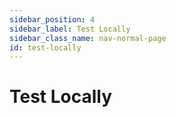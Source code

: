 ```yaml
---
sidebar_position: 4
sidebar_label: Test Locally
sidebar_class_name: nav-normal-page
id: test-locally
---
```


# Test Locally
